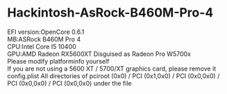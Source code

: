 # Hackintosh-AsRock-B460M-Pro-4
EFI version:OpenCore 0.6.1  
MB:ASRock B460M Pro 4  
CPU:Intel Core I5 10400  
GPU:AMD Radeon RX5600XT Disguised as Radeon Pro W5700x  
Please modify platforminfo yourself  
If you are not using a 5600 XT / 5700/XT graphics card, please remove it config.plist All directories of pciroot (0x0) / PCI (0x1,0x0) / PCI (0x0,0x0) / PCI (0x0,0x0) / PCI (0x0,0x0) under the file

